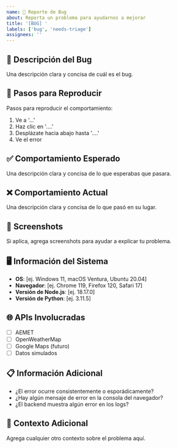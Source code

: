 ```yaml
---
name: 🐛 Reporte de Bug
about: Reporta un problema para ayudarnos a mejorar
title: '[BUG] '
labels: ['bug', 'needs-triage']
assignees: ''
---
```


## 🐛 Descripción del Bug
Una descripción clara y concisa de cuál es el bug.

## 🔄 Pasos para Reproducir
Pasos para reproducir el comportamiento:
1. Ve a '...'
2. Haz clic en '....'
3. Desplázate hacia abajo hasta '....'
4. Ve el error

## ✅ Comportamiento Esperado
Una descripción clara y concisa de lo que esperabas que pasara.

## ❌ Comportamiento Actual
Una descripción clara y concisa de lo que pasó en su lugar.

## 📸 Screenshots
Si aplica, agrega screenshots para ayudar a explicar tu problema.

## 🖥️ Información del Sistema
- **OS**: [ej. Windows 11, macOS Ventura, Ubuntu 20.04]
- **Navegador**: [ej. Chrome 119, Firefox 120, Safari 17]
- **Versión de Node.js**: [ej. 18.17.0]
- **Versión de Python**: [ej. 3.11.5]

## 🌐 APIs Involucradas
- [ ] AEMET
- [ ] OpenWeatherMap
- [ ] Google Maps (futuro)
- [ ] Datos simulados

## 📋 Información Adicional
- ¿El error ocurre consistentemente o esporádicamente?
- ¿Hay algún mensaje de error en la consola del navegador?
- ¿El backend muestra algún error en los logs?

## 🔗 Contexto Adicional
Agrega cualquier otro contexto sobre el problema aquí.
